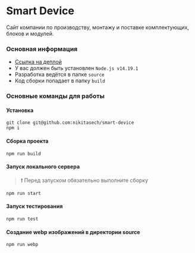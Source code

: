 # Smart Device
Сайт компании по производству, монтажу и поставке комплектующих, блоков и модулей.

### Основная информация
- [Ссылка на деплой](https://nikitasech.github.io/smart-device)
- У вас должен быть установлен `Node.js v14.19.1`
- Разработка ведётся в папке `source`
- Код сборки попадает в папку `build`

### Основные команды для работы
#### Установка
```
git clone git@github.com:nikitasech/smart-device
npm i
```
#### Сборка проекта
```
npm run build
```
#### Запуск локального сервера
> ❗ Перед запуском обязательно выполните сборку
```
npm run start
```
#### Запуск тестирования
```
npm run test
```
#### Создание webp изображений в директории source
```
npm run webp
```
